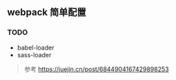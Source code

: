 ## webpack 简单配置

### TODO

* babel-loader
* sass-loader

> 参考 https://juejin.cn/post/6844904167429898253
